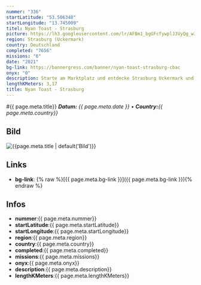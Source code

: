 ```yaml
---
nummer: "336"
startLatitude: "53.506348"
startLongitude: "13.745009"
titel: Nyan Toast - Strasburg
picture: https://lh3.googleusercontent.com/lr/AFBm1_bgGFcfywplJ3VyQg_w1ipb9wBneNjRsMke0KZLuFt7Kk0m3sRCkpoSJ2qybrW7Qh7PKvfE0q5we26zWhZqEs6JY-LdhkWqoKVT0NjUVhAqc-pTT1ChJQrg0OIX61OtGEqDDIS89AdpUxdQu91WvJztiOTwnh8zJzf5ePm1ht9cunT9issDnGddHh1sJ-Jtg-Uv8YBJgsu9k_pBsB6iUp4BeSqfjMbwYWgGWZKKQJMQd_aBRVlUXNEgk7pKtYW98sN-JlnFAFA879rZLunJ4s0vO4grUNgJ4JQvI-xjsDlI3lX7Nsf5KtgKhJlqyc1izgdf68CfGibilLdn15PAowZ2K92ALN_pV64IgFMSaXLOxy4wnm0QT9OQzjAxFwMWtEZcUK4ymTpB2Nb7B27TqPqqGlspc3u6yFlAyApaen1Oiv0PUrywTY5Mr6Xyqzy0I_8hhBUXNcgxfNscrYGQ12Xr_a-rq1hFK2ay1ZBnI0WUb9c-SP7D2zmEs7C90PS2Mx5rsNm-abGk8XUoSwhzKKGk2PzQ9ON4zYepAx-SCbPSM-NUQnJ6o3fFnMgvDVMyXADukniquYKLoZ6ZmXzcvcMGEI9NMUWSrDGFQkO16SDPTzB-dphu-DhMOvCfHwNQyioGZQixUm11CVKS965x3ofP0bHdDr0tpr0s7f9mAG2lxjJmO7PGMxsj7wDGYgO-M-_b_MQlWqOpj78G8-ZTXyr12TZeoh6saAp5uvY--SROSdISKlD9i5mnonUGGJcK72Uf_l67vpmlEAB6RHr1yZXPkUJt9iRKLK0VlvK_zHDeVRB6j5nIdEM7tXmz5hTnJNIRXuev7NCC86mLxVmLzJZzEpbSUdc
region: Strasburg (Uckermark)
country: Deutschland
completed: "7656"
missions: "6"
date: "2021"
bg-link: https://bannergress.com/banner/nyan-toast-strasburg-cbac
onyx: "0"
description: Starte am Marktplatz und entdecke Strasburg Uckermark und hole dir Toasts ins Profil
lengthKMeters: 3,17
title: Nyan Toast - Strasburg
---
```


#{{ page.meta.title}}
_**Datum:** {{ page.meta.date }} • **Country:**{{ page.meta.country}}_

## Bild
![{{page.meta.title | default('Bild')}}]({{page.meta.picture}})

## Links
- **bg-link**: {% raw %}[{{ page.meta.bg-link }}]({{ page.meta.bg-link }}){% endraw %}

## Infos
- **nummer**:{{ page.meta.nummer}}
- **startLatitude**:{{ page.meta.startLatitude}}
- **startLongitude**:{{ page.meta.startLongitude}}
- **region**:{{ page.meta.region}}
- **country**:{{ page.meta.country}}
- **completed**:{{ page.meta.completed}}
- **missions**:{{ page.meta.missions}}
- **onyx**:{{ page.meta.onyx}}
- **description**:{{ page.meta.description}}
- **lengthKMeters**:{{ page.meta.lengthKMeters}}

